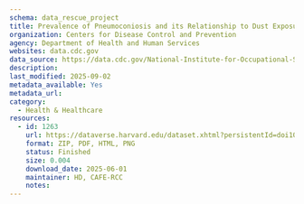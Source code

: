 ```yaml
---
schema: data_rescue_project 
title: Prevalence of Pneumoconiosis and its Relationship to Dust Exposure in a Cohort of U.S. Bituminous Coal Miners and ex-Miners
organization: Centers for Disease Control and Prevention
agency: Department of Health and Human Services
websites: data.cdc.gov
data_source: https://data.cdc.gov/National-Institute-for-Occupational-Safety-and-Hea/Prevalence-of-Pneumoconiosis-and-its-Relationship-/rv55-x8ff/about_data
description: 
last_modified: 2025-09-02
metadata_available: Yes
metadata_url: 
category:
  - Health & Healthcare 
resources:
  - id: 1263
    url: https://dataverse.harvard.edu/dataset.xhtml?persistentId=doi10.7910/DVN/YDTJRW
    format: ZIP, PDF, HTML, PNG
    status: Finished
    size: 0.004
    download_date: 2025-06-01
    maintainer: HD, CAFE-RCC
    notes: 
---
```

